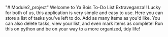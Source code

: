 "# Module2_project" 
Welcome to Ya Bois To-Do List Extraveganza!!
Lucky for both of us, this application is very simple and easy to use.
Here you can store a list of tasks you've left to do. Add as many items as you'd like.
You can also delete tasks, view your list, and even mark items as complete!
Run this on python and be on your way to a more organized, tidy life!
